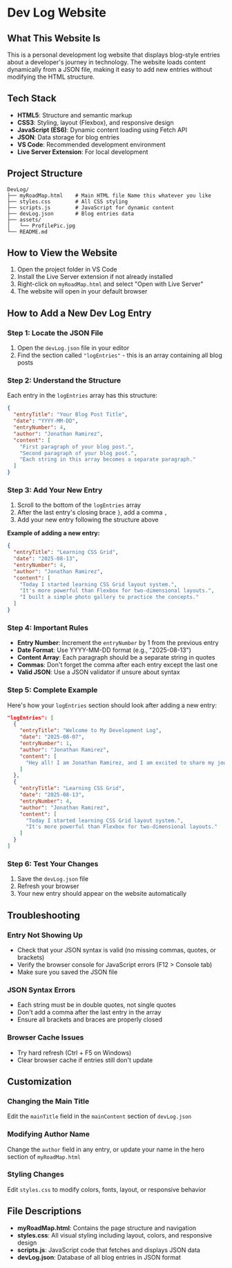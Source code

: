# Dev Log Website

## What This Website Is

This is a personal development log website that displays blog-style entries about a developer's journey in technology. The website loads content dynamically from a JSON file, making it easy to add new entries without modifying the HTML structure.

## Tech Stack

- **HTML5**: Structure and semantic markup
- **CSS3**: Styling, layout (Flexbox), and responsive design
- **JavaScript (ES6)**: Dynamic content loading using Fetch API
- **JSON**: Data storage for blog entries
- **VS Code**: Recommended development environment
- **Live Server Extension**: For local development

## Project Structure

```
DevLog/
├── myRoadMap.html    # Main HTML file Name this whatever you like
├── styles.css        # All CSS styling
├── scripts.js        # JavaScript for dynamic content
├── devLog.json       # Blog entries data
├── assets/
│   └── ProfilePic.jpg
└── README.md
```

## How to View the Website

1. Open the project folder in VS Code
2. Install the Live Server extension if not already installed
3. Right-click on `myRoadMap.html` and select "Open with Live Server"
4. The website will open in your default browser

## How to Add a New Dev Log Entry

### Step 1: Locate the JSON File

1. Open the `devLog.json` file in your editor
2. Find the section called `"logEntries"` - this is an array containing all blog posts

### Step 2: Understand the Structure

Each entry in the `logEntries` array has this structure:

```json
{
  "entryTitle": "Your Blog Post Title",
  "date": "YYYY-MM-DD",
  "entryNumber": 4,
  "author": "Jonathan Ramirez",
  "content": [
    "First paragraph of your blog post.",
    "Second paragraph of your blog post.",
    "Each string in this array becomes a separate paragraph."
  ]
}
```

### Step 3: Add Your New Entry

1. Scroll to the bottom of the `logEntries` array
2. After the last entry's closing brace `}`, add a comma `,`
3. Add your new entry following the structure above

**Example of adding a new entry:**

```json
{
  "entryTitle": "Learning CSS Grid",
  "date": "2025-08-13",
  "entryNumber": 4,
  "author": "Jonathan Ramirez",
  "content": [
    "Today I started learning CSS Grid layout system.",
    "It's more powerful than Flexbox for two-dimensional layouts.",
    "I built a simple photo gallery to practice the concepts."
  ]
}
```

### Step 4: Important Rules

- **Entry Number**: Increment the `entryNumber` by 1 from the previous entry
- **Date Format**: Use YYYY-MM-DD format (e.g., "2025-08-13")
- **Content Array**: Each paragraph should be a separate string in quotes
- **Commas**: Don't forget the comma after each entry except the last one
- **Valid JSON**: Use a JSON validator if unsure about syntax

### Step 5: Complete Example

Here's how your `logEntries` section should look after adding a new entry:

```json
"logEntries": [
  {
    "entryTitle": "Welcome to My Development Log",
    "date": "2025-08-07",
    "entryNumber": 1,
    "author": "Jonathan Ramirez",
    "content": [
      "Hey all! I am Jonathan Ramirez, and I am excited to share my journey into and through technology."
    ]
  },
  {
    "entryTitle": "Learning CSS Grid",
    "date": "2025-08-13",
    "entryNumber": 4,
    "author": "Jonathan Ramirez",
    "content": [
      "Today I started learning CSS Grid layout system.",
      "It's more powerful than Flexbox for two-dimensional layouts."
    ]
  }
]
```

### Step 6: Test Your Changes

1. Save the `devLog.json` file
2. Refresh your browser
3. Your new entry should appear on the website automatically

## Troubleshooting

### Entry Not Showing Up

- Check that your JSON syntax is valid (no missing commas, quotes, or brackets)
- Verify the browser console for JavaScript errors (F12 > Console tab)
- Make sure you saved the JSON file

### JSON Syntax Errors

- Each string must be in double quotes, not single quotes
- Don't add a comma after the last entry in the array
- Ensure all brackets and braces are properly closed

### Browser Cache Issues

- Try hard refresh (Ctrl + F5 on Windows)
- Clear browser cache if entries still don't update

## Customization

### Changing the Main Title

Edit the `mainTitle` field in the `mainContent` section of `devLog.json`

### Modifying Author Name

Change the `author` field in any entry, or update your name in the hero section of `myRoadMap.html`

### Styling Changes

Edit `styles.css` to modify colors, fonts, layout, or responsive behavior

## File Descriptions

- **myRoadMap.html**: Contains the page structure and navigation
- **styles.css**: All visual styling including layout, colors, and responsive design
- **scripts.js**: JavaScript code that fetches and displays JSON data
- **devLog.json**: Database of all blog entries in JSON format
